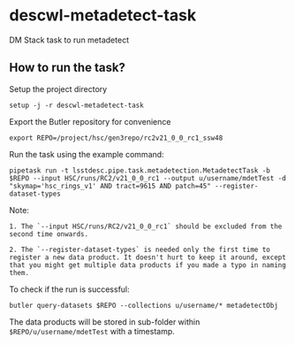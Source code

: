# descwl-metadetect-task
DM Stack task to run metadetect

## How to run the task?

Setup the project directory

`setup -j -r descwl-metadetect-task`

Export the Butler repository for convenience

`export REPO=/project/hsc/gen3repo/rc2v21_0_0_rc1_ssw48`

Run the task using the example command:

`pipetask run -t lsstdesc.pipe.task.metadetection.MetadetectTask -b $REPO --input HSC/runs/RC2/v21_0_0_rc1 --output u/username/mdetTest -d "skymap='hsc_rings_v1' AND tract=9615 AND patch=45" --register-dataset-types`

Note:

    1. The `--input HSC/runs/RC2/v21_0_0_rc1` should be excluded from the second time onwards.

    2. The `--register-dataset-types` is needed only the first time to register a new data product. It doesn't hurt to keep it around, except that you might get multiple data products if you made a typo in naming them.

To check if the run is successful:

`butler query-datasets $REPO --collections u/username/* metadetectObj`

The data products will be stored in sub-folder within `$REPO/u/username/mdetTest` with a timestamp.
